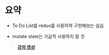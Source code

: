 # 요약

- To Do List를 redux를 사용하여 구현해보는 실습

- mutate state는 가급적 사용하지 말 것

> **[강의 영상](https://youtu.be/uAacMMinJM4)**